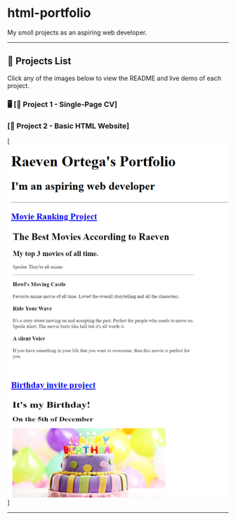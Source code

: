 # html-portfolio
My smoll projects as an aspiring web developer.

---

## 🔹 Projects List

Click any of the images below to view the README and live demo of each project.

### 🖥️  [📌 Project 1 - Single-Page CV]

### [📌 Project 2 - Basic HTML Website]
[![Basic HTML Website](https://github.com/brokennub99/html-portfolio/blob/main/pictures/Intro_Portfolio.PNG)]


---





